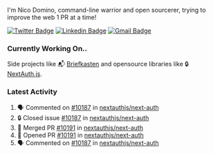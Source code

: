 
I'm Nico Domino, command-line warrior and open sourcerer, trying to improve the web 1 PR at a time!

[![Twitter Badge](https://img.shields.io/badge/-@ndom91-1ca0f1?style=flat-square&labelColor=1ca0f1&logo=twitter&logoColor=white&link=https://twitter.com/ndom91)](https://twitter.com/ndom91) [![Linkedin Badge](https://img.shields.io/badge/-ndom91-blue?style=flat-square&logo=Linkedin&logoColor=white&link=https://www.linkedin.com/in/ndom91/)](https://www.linkedin.com/in/ndom91/) [![Gmail Badge](https://img.shields.io/badge/-yo@ndo.dev-c14438?style=flat-square&logo=mail.ru&logoColor=white&link=mailto:yo@ndo.dev)](mailto:yo@ndo.dev)

### Currently Working On..

Side projects like 📬 [Briefkasten](https://briefkastenhq.com) and opensource libraries like 🔒 [NextAuth.js](https://github.com/nextauthjs/next-auth).

<!--START_SECTION_PROFILE_VIEWS:readme-info-->
<!--END_SECTION_PROFILE_VIEWS:readme-info-->

<!--START_SECTION_DAILY_COMMIT:readme-info-->
<!--END_SECTION_DAILY_COMMIT:readme-info-->

<!--START_SECTION_WEEKLY_COMMIT:readme-info-->
<!--END_SECTION_WEEKLY_COMMIT:readme-info-->

### Latest Activity

<!--START_SECTION:activity-->
1. 🗣 Commented on [#10187](https://github.com/nextauthjs/next-auth/issues/10187#issuecomment-1974850495) in [nextauthjs/next-auth](https://github.com/nextauthjs/next-auth)
2. 🔒 Closed issue [#10187](https://github.com/nextauthjs/next-auth/issues/10187) in [nextauthjs/next-auth](https://github.com/nextauthjs/next-auth)
3. 🎉 Merged PR [#10191](https://github.com/nextauthjs/next-auth/pull/10191) in [nextauthjs/next-auth](https://github.com/nextauthjs/next-auth)
4. 💪 Opened PR [#10191](https://github.com/nextauthjs/next-auth/pull/10191) in [nextauthjs/next-auth](https://github.com/nextauthjs/next-auth)
5. 🗣 Commented on [#10187](https://github.com/nextauthjs/next-auth/issues/10187#issuecomment-1974837050) in [nextauthjs/next-auth](https://github.com/nextauthjs/next-auth)
<!--END_SECTION:activity-->
